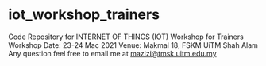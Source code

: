 # iot_workshop_trainers
Code Repository for INTERNET OF THINGS (IOT) Workshop for Trainers
Workshop Date: 23-24 Mac 2021
Venue: Makmal 18, FSKM UiTM Shah Alam
Any question feel free to email me at mazizi@tmsk.uitm.edu.my
